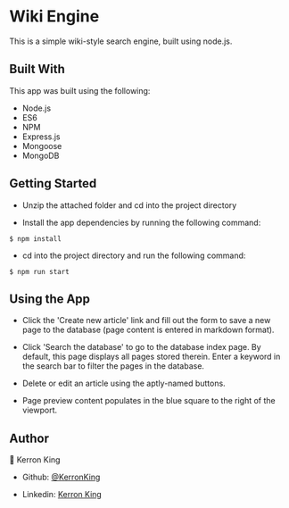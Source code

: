 # Wiki Engine

This is a simple wiki-style search engine, built using node.js.

## Built With

This app was built using the following:
- Node.js
- ES6
- NPM
- Express.js
- Mongoose
- MongoDB

## Getting Started

* Unzip the attached folder and cd into the project directory

* Install the app dependencies by running the following command:

```
$ npm install
```

* cd into the project directory and run the following command:

```
$ npm run start
```

## Using the App

* Click the 'Create new article' link and fill out the form to save a new page to the database (page content is entered in markdown format).

* Click 'Search the database' to go to the database index page. By default, this page displays all pages stored therein. Enter a keyword in the search bar to filter the pages in the database.
* Delete or edit an article using the aptly-named buttons.
* Page preview content populates in the blue square to the right of the viewport.

## Author

:bust_in_silhouette: Kerron King

* Github: [@KerronKing](https://github.com/KerronKing)

* Linkedin: [Kerron King](linkedin.com/in/kerron-shawn-king)